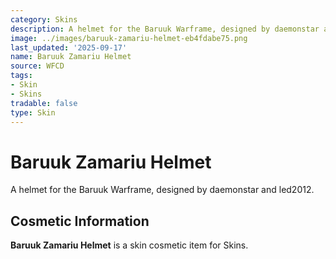 ```yaml
---
category: Skins
description: A helmet for the Baruuk Warframe, designed by daemonstar and led2012.
image: ../images/baruuk-zamariu-helmet-eb4fdabe75.png
last_updated: '2025-09-17'
name: Baruuk Zamariu Helmet
source: WFCD
tags:
- Skin
- Skins
tradable: false
type: Skin
---
```


# Baruuk Zamariu Helmet

A helmet for the Baruuk Warframe, designed by daemonstar and led2012.

## Cosmetic Information

**Baruuk Zamariu Helmet** is a skin cosmetic item for Skins.

